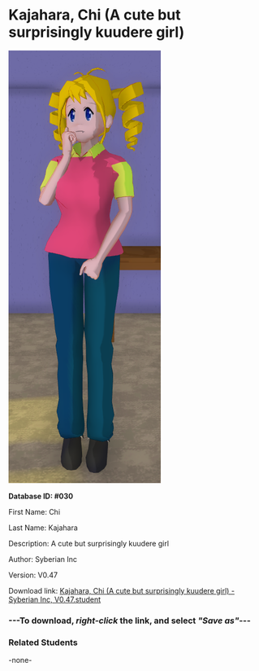 # Kajahara, Chi (A cute but surprisingly kuudere girl)

<img src="Files/Kajahara, Chi (A cute but surprisingly kuudere girl).png" title="Kajahara, Chi (A cute but surprisingly kuudere girl) - Syberian Inc, V0.47">

**Database ID: #030**

First Name: Chi

Last Name: Kajahara

Description: A cute but surprisingly kuudere girl

Author: Syberian Inc

Version: V0.47

Download link: <a href="https://raw.githubusercontent.com/Arbiter1223/Daigaku-Gurashi-Custom-Students/master/Students/Files/Kajahara%2C%20Chi%20(A%20cute%20but%20surprisingly%20kuudere%20girl)%20-%20Syberian%20Inc%2C%20V0.47.student">Kajahara, Chi (A cute but surprisingly kuudere girl) - Syberian Inc, V0.47.student</a>

### ---**To download, _right-click_ the link, and select _"Save as"_**---

### Related Students

-none-
